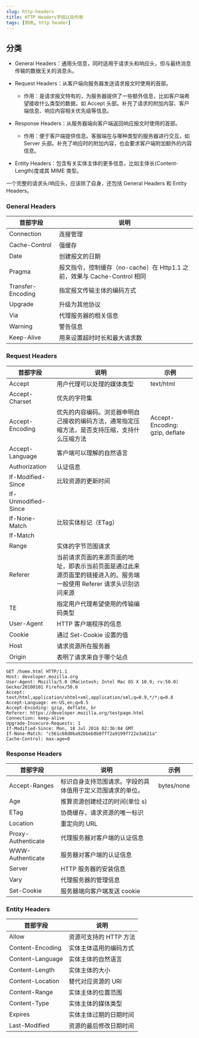 ```yaml
---
slug: http-headers
title: HTTP Headers字段以及作用
tags: [网络, http header]
---
```


## 分类

- General Headers：通用头信息，同时适用于请求头和响应头，但与最终消息传输的数据无关的消息头。

- Request Headers：从客户端向服务器发送请求报文时使用的首部。

  - 作用：是请求报文特有的，为服务器提供了一些额外信息，比如客户端希望接收什么类型的数据，如 Accept 头部。补充了请求的附加内容、客户端信息、响应内容相关优先级等信息。

- Response Headers：从服务器端向客户端返回响应报文时使用的首部。

  - 作用：便于客户端提供信息。客服端在与哪种类型的服务器进行交互，如 Server 头部。补充了响应时的附加内容，也会要求客户端附加额外的内容信息。

- Entity Headers：包含有关实体主体的更多信息，比如主体长(Content-Length)度或其 MIME 类型。

一个完整的请求头/响应头，应该除了自身，还包括 General Headers 和 Entity Headers。

### General Headers

| 首部字段          | 说明                                                                     |
| ----------------- | ------------------------------------------------------------------------ |
| Connection        | 连接管理                                                                 |
| Cache-Control     | 强缓存                                                                   |
| Date              | 创建报文的日期                                                           |
| Pragma            | 报文指令，控制缓存（no-cache）在 Http1.1 之前，效果与 Cache-Control 相同 |
| Transfer-Encoding | 指定报文传输主体的编码方式                                               |
| Upgrade           | 升级为其他协议                                                           |
| Via               | 代理服务器的相关信息                                                     |
| Warning           | 警告信息                                                                 |
| Keep-Alive        | 用来设置超时时长和最大请求数                                             |

### Request Headers

| 首部字段            | 说明                                                                                                                  | 示例                           |
| ------------------- | --------------------------------------------------------------------------------------------------------------------- | ------------------------------ |
| Accept              | 用户代理可以处理的媒体类型                                                                                            | text/html                      |
| Accept-Charset      | 优先的字符集                                                                                                          |                                |
| Accept-Encoding     | 优先的内容编码。浏览器申明自己接收的编码方法，通常指定压缩方法，是否支持压缩，支持什么压缩方法                        | Accept-Encoding: gzip, deflate |
| Accept-Language     | 客户端可以理解的自然语言                                                                                              |                                |
| Authorization       | 认证信息                                                                                                              |                                |
| If-Modified-Since   | 比较资源的更新时间                                                                                                    |
| If-Unmodified-Since |                                                                                                                       |                                |  |  |
| If-None-Match       | 比较实体标记（ETag）                                                                                                  |
| If-Match            |                                                                                                                       |                                |  |  |
| Range               | 实体的字节范围请求                                                                                                    |                                |
| Referer             | 当前请求页面的来源页面的地址，即表示当前页面是通过此来源页面里的链接进入的。服务端一般使用 Referer 请求头识别访问来源 |                                |
| TE                  | 指定用户代理希望使用的传输编码类型                                                                                    |                                |
| User-Agent          | HTTP 客户端程序的信息                                                                                                 |                                |
| Cookie              | 通过 Set-Cookie 设置的值                                                                                              |                                |
| Host                | 请求资源所在服务器                                                                                                    |                                |
| Origin              | 表明了请求来自于哪个站点                                                                                              |                                |

```http
GET /home.html HTTP/1.1
Host: developer.mozilla.org
User-Agent: Mozilla/5.0 (Macintosh; Intel Mac OS X 10.9; rv:50.0) Gecko/20100101 Firefox/50.0
Accept: text/html,application/xhtml+xml,application/xml;q=0.9,*/*;q=0.8
Accept-Language: en-US,en;q=0.5
Accept-Encoding: gzip, deflate, br
Referer: https://developer.mozilla.org/testpage.html
Connection: keep-alive
Upgrade-Insecure-Requests: 1
If-Modified-Since: Mon, 18 Jul 2016 02:36:04 GMT
If-None-Match: "c561c68d0ba92bbeb8b0fff2a9199f722e3a621a"
Cache-Control: max-age=0
```

### Response Headers

| 首部字段           | 说明                                                       | 示例       |
| ------------------ | ---------------------------------------------------------- | ---------- |
| Accept-Ranges      | 标识自身支持范围请求。字段的具体值用于定义范围请求的单位。 | bytes/none |
| Age                | 推算资源创建经过的时间(单位 s)                             |            |
| ETag               | 协商缓存，请求资源的唯一标识                               |            |
| Location           | 重定向的 URL                                               |            |
| Proxy-Authenticate | 代理服务器对客户端的认证信息                               |            |
| WWW-Authenticate   | 服务器对客户端的认证信息                                   |            |
| Server             | HTTP 服务器的安装信息                                      |            |
| Vary               | 代理服务器的管理信息                                       |            |
| Set-Cookie         | 服务器端向客户端发送 cookie                                |            |

### Entity Headers

| 首部字段         | 说明                   |
| ---------------- | ---------------------- |
| Allow            | 资源可支持的 HTTP 方法 |
| Content-Encoding | 实体主体适用的编码方式 |
| Content-Language | 实体主体的自然语言     |
| Content-Length   | 实体主体的大小         |
| Content-Location | 替代对应资源的 URI     |
| Content-Range    | 实体主体的位置范围     |
| Content-Type     | 实体主体的媒体类型     |
| Expires          | 实体主体过期的日期时间 |
| Last-Modified    | 资源的最后修改日期时间 |
